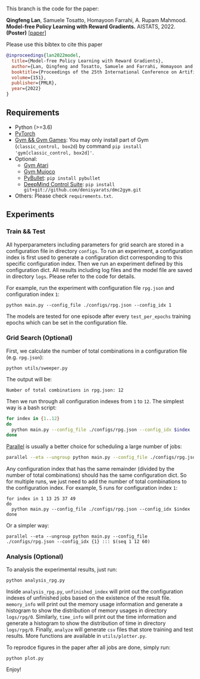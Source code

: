 This branch is the code for the paper:

**Qingfeng Lan**, Samuele Tosatto, Homayoon Farrahi, A. Rupam Mahmood. **Model-free Policy Learning with Reward Gradients.** AISTATS, 2022. **(Poster)** [[paper]](https://arxiv.org/abs/2103.05147)

Please use this bibtex to cite this paper

~~~bibtex
@inproceedings{lan2022model,
  title={Model-free Policy Learning with Reward Gradients},
  author={Lan, Qingfeng and Tosatto, Samuele and Farrahi, Homayoon and Mahmood, A. Rupam},
  booktitle={Proceedings of the 25th International Conference on Artificial Intelligence and Statistics},
  volume={151},
  publisher={PMLR},
  year={2022}
}
~~~


## Requirements

- Python (>=3.6)
- [PyTorch](https://pytorch.org/)
- [Gym && Gym Games](https://github.com/qlan3/gym-games): You may only install part of Gym (`classic_control, box2d`) by command `pip install 'gym[classic_control, box2d]'`.
- Optional: 
  - [Gym Atari](https://github.com/openai/gym/blob/master/docs/environments.md#atari)
  - [Gym Mujoco](https://github.com/openai/gym/blob/master/docs/environments.md#mujoco)
  - [PyBullet](https://pybullet.org/): `pip install pybullet`
  - [DeepMind Control Suite](https://github.com/denisyarats/dmc2gym): `pip install git+git://github.com/denisyarats/dmc2gym.git`
- Others: Please check `requirements.txt`.


## Experiments

### Train && Test

All hyperparameters including parameters for grid search are stored in a configuration file in directory `configs`. To run an experiment, a configuration index is first used to generate a configuration dict corresponding to this specific configuration index. Then we run an experiment defined by this configuration dict. All results including log files and the model file are saved in directory `logs`. Please refer to the code for details.

For example, run the experiment with configuration file `rpg.json` and configuration index `1`:

```python main.py --config_file ./configs/rpg.json --config_idx 1```

The models are tested for one episode after every `test_per_epochs` training epochs which can be set in the configuration file.


### Grid Search (Optional)

First, we calculate the number of total combinations in a configuration file (e.g. `rpg.json`):

`python utils/sweeper.py`

The output will be:

`Number of total combinations in rpg.json: 12`

Then we run through all configuration indexes from `1` to `12`. The simplest way is a bash script:

``` bash
for index in {1..12}
do
  python main.py --config_file ./configs/rpg.json --config_idx $index
done
```

[Parallel](https://www.gnu.org/software/parallel/) is usually a better choice for scheduling a large number of jobs:

``` bash
parallel --eta --ungroup python main.py --config_file ./configs/rpg.json --config_idx {1} ::: $(seq 1 12)
```

Any configuration index that has the same remainder (divided by the number of total combinations) should has the same configuration dict. So for multiple runs, we just need to add the number of total combinations to the configuration index. For example, 5 runs for configuration index `1`:

```
for index in 1 13 25 37 49
do
  python main.py --config_file ./configs/rpg.json --config_idx $index
done
```

Or a simpler way:
```
parallel --eta --ungroup python main.py --config_file ./configs/rpg.json --config_idx {1} ::: $(seq 1 12 60)
```

### Analysis (Optional)

To analysis the experimental results, just run:

`python analysis_rpg.py`

Inside `analysis_rpg.py`, `unfinished_index` will print out the configuration indexes of unfinished jobs based on the existence of the result file. `memory_info` will print out the memory usage information and generate a histogram to show the distribution of memory usages in directory `logs/rpg/0`. Similarly, `time_info` will print out the time information and generate a histogram to show the distribution of time in directory `logs/rpg/0`. Finally, `analyze` will generate `csv` files that store training and test results. More functions are available in `utils/plotter.py`.

To reprodce figures in the paper after all jobs are done, simply run:

`python plot.py`

Enjoy!